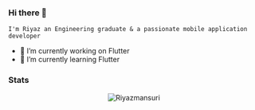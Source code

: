 ### Hi there 👋
    I'm Riyaz an Engineering graduate & a passionate mobile application developer
    
<!--
**Riyazmansuri/Riyazmansuri** is a ✨ _special_ ✨ repository because its `README.md` (this file) appears on your GitHub profile.

Here are some ideas to get you started:

- 🔭 I’m currently working on ...
- 🌱 I’m currently learning ...
- 👯 I’m looking to collaborate on ...
- 🤔 I’m looking for help with ...
- 💬 Ask me about ...
- 📫 How to reach me: ...
- 😄 Pronouns: ...
- ⚡ Fun fact: ...
-->
- 🔭 I’m currently working on  Flutter
- 🌱 I’m currently learning Flutter

### Stats


<p align="center"> <img src="https://github-readme-stats.vercel.app/api?username=Riyazmansuri&&show_icons=true&title_color=ffffff&icon_color=bb2acf&text_color=daf7dc&bg_color=151515" alt="Riyazmansuri" /> </p>

